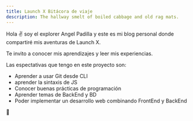 ```yaml
---
title: Launch X Bitácora de viaje
description: The hallway smelt of boiled cabbage and old rag mats.
---
```


Hola ✌️  soy el explorer Angel Padilla y este es mi blog personal donde compartiré mis aventuras de Launch X.

Te invito a conocer mis aprendizajes y leer mis experiencias.

Las espectativas que tengo en este proyecto son:

- Aprender a usar Git desde CLI
- aprender la sintaxis de JS
- Conocer buenas prácticas de programación
- Aprender temas de BackEnd y BD
- Poder implementar un desarrollo web combinando FrontEnd y BackEnd

🚀
